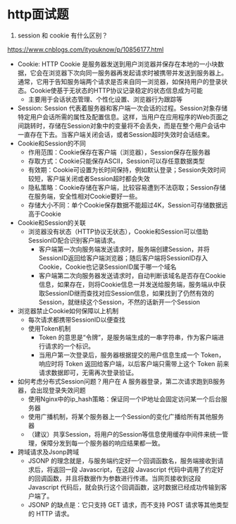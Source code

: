 # http面试题

1. session 和 cookie 有什么区别？

https://www.cnblogs.com/ityouknow/p/10856177.html

- Cookie: HTTP Cookie 是服务器发送到用户浏览器并保存在本地的一小块数据，它会在浏览器下次向同一服务器再发起请求时被携带并发送到服务器上。通常，它用于告知服务端两个请求是否来自同一浏览器，如保持用户的登录状态。Cookie使基于无状态的HTTP协议记录稳定的状态信息成为可能
  - 主要用于会话状态管理、个性化设置、浏览器行为跟踪等
- Session: Session 代表着服务器和客户端一次会话的过程。Session对象存储特定用户会话所需的属性及配置信息。这样，当用户在应用程序的Web页面之间跳转时，存储在Session对象中的变量将不会丢失，而是在整个用户会话中一直存在下去。当客户端关闭会话，或者Session超时失效时会话结束。
- Cookie和Session的不同
  - 作用范围：Cookie保存在客户端（浏览器），Session保存在服务器
  - 存取方式：Cookie只能保存ASCII，Session可以存任意数据类型
  - 有效期：Cookie可设置为长时间保持，例如默认登录；Session失效时间较短，客户端关闭或者Session超时都会失效
  - 隐私策略：Cookie存储在客户端，比较容易遭到不法窃取；Session存储在服务端，安全性相对Cookie要好一些。
  - 存储大小不同：单个Cookie保存数据不能超过4K，Session可存储数据远高于Cookie
- Cookie和Session的关联
  - 浏览器没有状态（HTTP协议无状态），Cookie和Session可以借助SessionID配合识别客户端请求。
    - 客户端第一次向服务端发送请求时，服务端创建Session，并将SessionID返回给客户端浏览器；随后客户端将SessionID存入Cookie，Cookie也记录SessionID属于哪一个域名
    - 客户端第二次向服务器发送请求时，自动判断该域名是否存在Cookie信息，如果存在，则将Cookie信息一并发送给服务端，服务端从中获取SessionID继而查找对应Session信息，如果找到了仍然有效的Session，就继续这个Session，不然的话新开一个Session
- 浏览器禁止Cookie如何保障以上机制
  - 每次请求都携带SessionID以便查找
  - 使用Token机制
    - Token 的意思是“令牌”，是服务端生成的一串字符串，作为客户端进行请求的一个标识。
    - 当用户第一次登录后，服务器根据提交的用户信息生成一个 Token，响应时将 Token 返回给客户端，以后客户端只需带上这个 Token 前来请求数据即可，无需再次登录验证。
- 如何考虑分布式Session问题？用户在 A 服务器登录，第二次请求跑到B服务器，会出现登录失效问题
  - 使用Nginx中的ip_hash策略：保证同一个IP地址会固定访问某一个后台服务器
  - 使用广播机制，将某个服务器上一个Session的变化广播给所有其他服务器
  - （建议）共享Session，将用户的Session等信息使用缓存中间件来统一管理，保障分发到每一个服务器的响应结果都一致。
- 跨域请求及Jsonp跨域
  - JSONP 的理念就是，与服务端约定好一个回调函数名，服务端接收到请求后，将返回一段 Javascript，在这段 Javascript 代码中调用了约定好的回调函数，并且将数据作为参数进行传递。当网页接收到这段 Javascript 代码后，就会执行这个回调函数，这时数据已经成功传输到客户端了。
  - JSONP 的缺点是：它只支持 GET 请求，而不支持 POST 请求等其他类型的 HTTP 请求。

